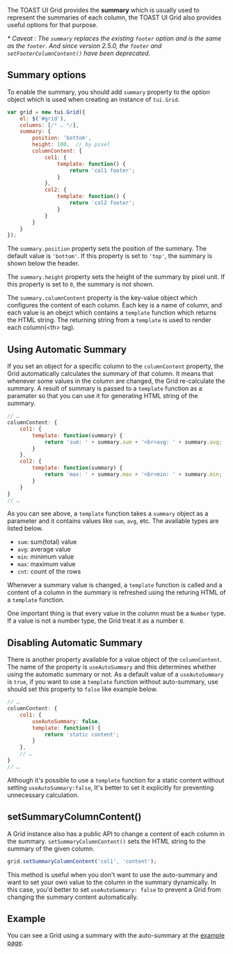 The TOAST UI Grid provides the **summary** which is usually used to represent the summaries of each column, the TOAST UI Grid also provides useful options for that purpose.

_* Caveat : 
The `summary` replaces the existing `footer` option and is the same as the `footer`. And since version 2.5.0, the `footer` and `setFooterColumnContent()` have been deprecated._

## Summary options

To enable the summary, you should add `summary` property to the option object which is used when creating an instance of `tui.Grid`.

```javascript
var grid = new tui.Grid({
    el: $('#grid'),
    columns: [/* … */],
    summary: {
        position: 'bottom',
        height: 100,  // by pixel
        columnContent: {
            col1: {
                template: function() {
                    return 'col1 footer';
                }
            },
            col2: {
                template: function() {
                    return 'col2 footer';
                }
            }
        }
    }
});
```

The `summary.position` property sets the position of the summary. The default value is `'bottom'`. If this property is set to `'top'`, the summary is shown below the header. 

The `summary.height` property sets the height of the summary by pixel unit. If this property is set to `0`, the summary is not shown. 

The `summary.columnContent` property is the key-value object which configures the content of each column. Each key is a name of column, and each value is an obejct which contains a `template` function which returns the HTML string. The returning string from a `template` is used to render each column(&lt;th&gt; tag).

## Using Automatic Summary

If you set an object for a specific column to the `columnContent` property, the Grid automatically calculates the summary of that column. It means that whenever some values in the column are changed, the Grid re-calculate the summary. A result of summary is passed to a `template` function as a paramater so that you can use it for generating HTML string of the summary.

```javascript
// …
columnContent: {
    col1: {
        template: function(summary) {
            return 'sum: ' + summary.sum + '<br>avg: ' + summary.avg;
        }
    },
    col2: {
        template: function(summary) {
            return 'max: ' + summary.max + '<br>min: ' + summary.min;
        }
    }
}
// …
```

As you can see above, a `template` function takes a `summary` object as a parameter and it contains values like `sum`, `avg`, etc. The available types are listed below.

- `sum`: sum(total) value
- `avg`: average value
- `min`: minimum value
- `max`: maximum value
- `cnt`: count of the rows

Whenever a summary value is changed, a `template` function is called and a content of a column in the summary is refreshed using the returing HTML of a `template` function.

One important thing is that every value in the column must be a `Number` type. If a value is not a number type, the Grid treat it as a number `0`. 


## Disabling Automatic Summary

There is another property available for a value object of the `columnContent`. The name of the property is `useAutoSummary` and this determines whether using the automatic summary or not. As a default value of a `useAutoSummary` is `true`, if you want to use a `template` function without auto-summary, use should set this property to `false` like example below.

```javascript
// …
columnContent: {
    col1: {
        useAutoSummary: false,
        template: function() {
            return 'static content';
        }
    },
    // …
}
// …
```

Although it's possible to use a `templete` function for a static content without setting `useAutoSummary:false`, It's better to set it explicitly for preventing unnecessary calculation.

## setSummaryColumnContent()

A Grid instance also has a public API to change a content of each column in the summary. `setSummaryColumnContent()` sets the HTML string to the summary of the given column. 

```javascript
grid.setSummaryColumnContent('col1', 'content');
```

This method is useful when you don't want to use the auto-summary and want to set your own value to the column in the summary dynamically. In this case, you'd better to set `useAutoSummary: false` to prevent a Grid from changing the summary content automatically.

## Example

You can see a Grid using a summary with the auto-summary at the [example page](http://nhnent.github.io/tui.grid/api/tutorial-example09-using-summary.html).